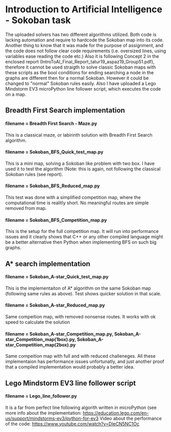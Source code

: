 # Introduction to Artificial Intelligence - Sokoban task
The uploaded solvers has two different algorithms utilized. Both code is lacking automation and require to hardcode the Sokoban map into its code. Another thing to know that it was made for the purpose of assignment, and the code does not follow clear code requirements (i.e. oversized lines, using variables ease reading the code etc.) Also it is following Concept 2 in the enclosed report (IntroToAI_Final_Report_tatur19_aspaz19_Group51.pdf), therefore it cannot be used straigth to solve classic Sokoban maps with these scripts as the bool conditions for ending searching a node in the graphs are different then for a normal Sokoban. However it could be changed to "normal" Sokoban rules easily. Also I have uploaded a Lego Mindstorm EV3 microPython line follower script, which executes the code on a map.
## Breadth First Search implementation
#### filename = Breadth First Search - Maze.py
This is a classical maze, or labirinth solution with Breadth First Search algorithm.
#### filename = Sokoban_BFS_Quick_test_map.py
This is a mini map, solving a Sokoban like problem with two box. I have used it to test the algorithm (Note: this is again, not following the classical Sokoban rules (see report).
#### filename = Sokoban_BFS_Reduced_map.py
This test was done with a simplified competition map, where the computational time is realitly short. No meaningful routes are simple removed from map.
#### filename = Sokoban_BFS_Competition_map.py
This is the setup for the full competition map. It will run into performance issues and it clearly shows that C++ or any other compiled language might be a better alternative then Python when implementing BFS on such big graphs.
## A* search implementation
#### filename = Sokoban_A-star_Quick_test_map.py
This is the implementaiton of A* algorithm on the same Sokoban map (following same rules as above). Test shows quicker solution in that scale.
#### filename = Sokoban_A-star_Reduced_map.py
Same compeition map, with removed nonsense routes. It works with ok speed to calculate the solution
#### filename = Sokoban_A-star_Competition_map.py, Sokoban_A-star_Competition_map(1box).py, Sokoban_A-star_Competition_map(2box).py
Same compeition map with full and with reduced challeneges. All these implementaion has performance issues unfortunatly, and just another proof that a compiled implementation would probably a better idea.
## Lego Mindstorm EV3 line follower script
#### filename = Lego_line_follower.py
It is a far from perfect line following algorith written in microPython (see more info about the implementation: https://education.lego.com/en-us/support/mindstorms-ev3/python-for-ev3
Video about the performance of the code:
https://www.youtube.com/watch?v=DleCN5NC1Oc
